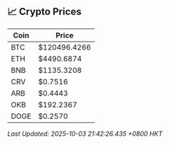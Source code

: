 ## 📈 Crypto Prices

| Coin | Price |
| ---- | ----- |
| BTC | $120496.4266 |
| ETH | $4490.6874 |
| BNB | $1135.3208 |
| CRV | $0.7516 |
| ARB | $0.4443 |
| OKB | $192.2367 |
| DOGE | $0.2570 |

_Last Updated: 2025-10-03 21:42:26.435 +0800 HKT_